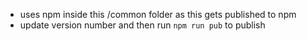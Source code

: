 - uses npm inside this /common folder as this gets published to npm
- update version number and then run `npm run pub` to publish

